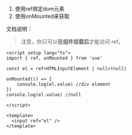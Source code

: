 
1. 使用ref绑定dom元素
2. 使用onMounted来获取



文档说明：
>注意，你只可以**在组件挂载后**才能访问 ref。

```vue
<script setup lang="ts">
import { ref, onMounted } from 'vue'

const el = ref<HTMLInputElement | null>(null)

onMounted(() => {
	console.log(el.value) //div element
})
console.log(el.value) //null

</script>

<template>
  <input ref="el" />
</template>
```